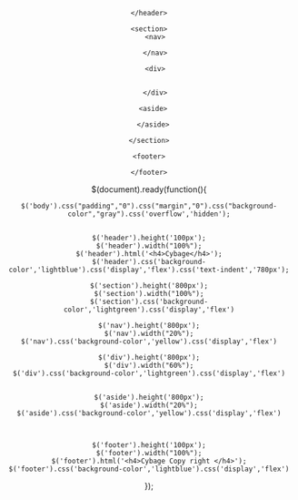 <!DOCTYPE html>
<html lang="en">
<head>
    <meta charset="UTF-8">
    <meta name="viewport" content="width=device-width, initial-scale=1.0">
    <title>Document</title>
    <script src ="jquery-3.5.1.js"></script>
    <script src="sem.js"></script> 
</head>
<body>
    <header>

    </header>

    <section>
       <nav>

       </nav>

       <div>


       </div>

      <aside>

      </aside>

    </section>

    <footer>

    </footer>
</body>
</html>










$(document).ready(function(){

    $('body').css("padding","0").css("margin","0").css("background-color","gray").css('overflow','hidden');


    $('header').height('100px');
    $('header').width("100%");
    $('header').html('<h4>Cybage</h4>');
    $('header').css('background-color','lightblue').css('display','flex').css('text-indent','780px');
    
    $('section').height('800px');
    $('section').width("100%");
    $('section').css('background-color','lightgreen').css('display','flex')

    $('nav').height('800px');
    $('nav').width("20%");
    $('nav').css('background-color','yellow').css('display','flex')

    $('div').height('800px');
    $('div').width("60%");
    $('div').css('background-color','lightgreen').css('display','flex')


    $('aside').height('800px');
    $('aside').width("20%");
    $('aside').css('background-color','yellow').css('display','flex')


 
    $('footer').height('100px');
    $('footer').width("100%");
    $('footer').html('<h4>Cybage Copy right </h4>');
    $('footer').css('background-color','lightblue').css('display','flex')


});
